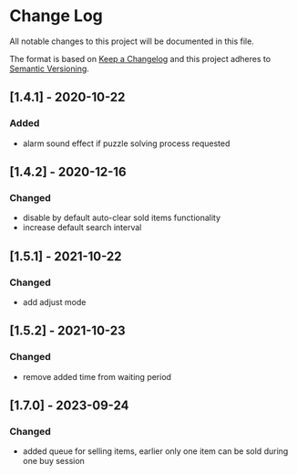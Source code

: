 # Change Log
All notable changes to this project will be documented in this file.
 
The format is based on [Keep a Changelog](http://keepachangelog.com/)
and this project adheres to [Semantic Versioning](http://semver.org/).

## [1.4.1] - 2020-10-22
 
### Added
- alarm sound effect if puzzle solving process requested

## [1.4.2] - 2020-12-16
 
### Changed
- disable by default auto-clear sold items functionality
- increase default search interval

## [1.5.1] - 2021-10-22
 
### Changed
- add adjust mode

## [1.5.2] - 2021-10-23
 
### Changed
- remove added time from waiting period

## [1.7.0] - 2023-09-24

### Changed
- added queue for selling items, earlier only one item can be sold during one buy session
